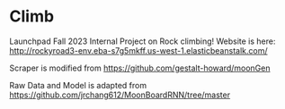 # Climb
Launchpad Fall 2023 Internal Project on Rock climbing!
Website is here: http://rockyroad3-env.eba-s7g5mkff.us-west-1.elasticbeanstalk.com/

Scraper is modified from https://github.com/gestalt-howard/moonGen

Raw Data and Model is adapted from https://github.com/jrchang612/MoonBoardRNN/tree/master 
